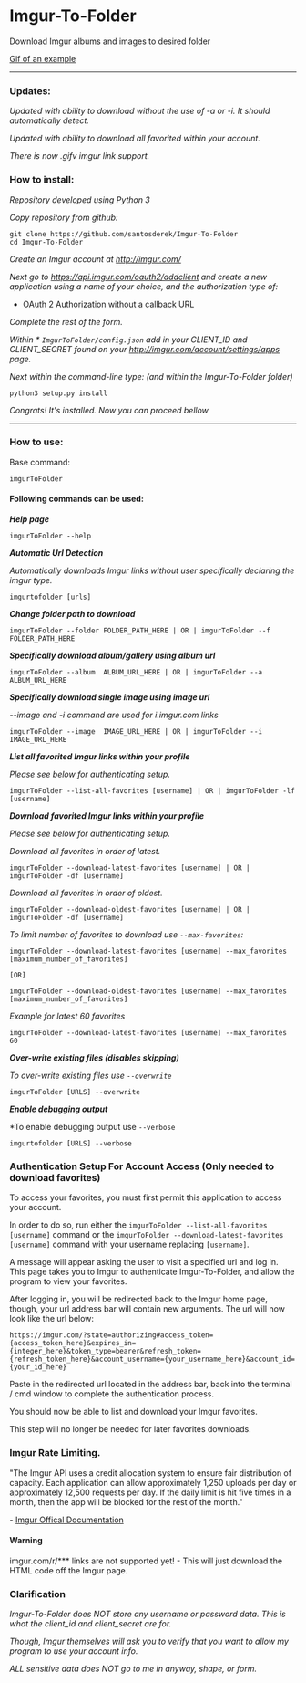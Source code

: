# Imgur-To-Folder
Download Imgur albums and images to desired folder

[Gif of an example](https://gfycat.com/EvilHeftyGavial)

***

### Updates:
*Updated with ability to download without the use of -a or -i. It should automatically detect.*

*Updated with ability to download all favorited within your account.*

*There is now .gifv imgur link support.*

### How to install:

*Repository developed using Python 3*

*Copy repository from github:*


    git clone https://github.com/santosderek/Imgur-To-Folder
    cd Imgur-To-Folder

*Create an Imgur account at http://imgur.com/*

*Next go to https://api.imgur.com/oauth2/addclient and create a new application using a name of your choice, and the authorization type of:*

* OAuth 2 Authorization without a callback URL

*Complete the rest of the form.*

*Within * `ImgurToFolder/config.json` add in your CLIENT_ID and CLIENT_SECRET found on your http://imgur.com/account/settings/apps page.*

*Next within the command-line type: (and within the Imgur-To-Folder folder)*

    python3 setup.py install

*Congrats! It's installed. Now you can proceed bellow*

***

### How to use:
Base command:

    imgurToFolder

#### Following commands can be used:
***Help page***

    imgurToFolder --help

***Automatic Url Detection***

*Automatically downloads Imgur links without user specifically declaring the imgur type.*

    imgurtofolder [urls]

***Change folder path to download***

    imgurToFolder --folder FOLDER_PATH_HERE | OR | imgurToFolder --f  FOLDER_PATH_HERE

***Specifically download album/gallery using album url***

    imgurToFolder --album  ALBUM_URL_HERE | OR | imgurToFolder --a  ALBUM_URL_HERE

***Specifically download single image using image url***

*--image and -i command are used for i.imgur.com links*

    imgurToFolder --image  IMAGE_URL_HERE | OR | imgurToFolder --i  IMAGE_URL_HERE

***List all favorited Imgur links within your profile***

*Please see below for authenticating setup.*

    imgurToFolder --list-all-favorites [username] | OR | imgurToFolder -lf [username]

***Download favorited Imgur links within your profile***

*Please see below for authenticating setup.*

*Download all favorites in order of latest.*

    imgurToFolder --download-latest-favorites [username] | OR | imgurToFolder -df [username]

*Download all favorites in order of oldest.*

    imgurToFolder --download-oldest-favorites [username] | OR | imgurToFolder -df [username]

*To limit number of favorites to download use `--max-favorites`:*

    imgurToFolder --download-latest-favorites [username] --max_favorites [maximum_number_of_favorites]

    [OR]

    imgurToFolder --download-oldest-favorites [username] --max_favorites [maximum_number_of_favorites]

*Example for latest 60 favorites*

    imgurToFolder --download-latest-favorites [username] --max_favorites 60

***Over-write existing files (disables skipping)***

*To over-write existing files use `--overwrite`*

    imgurToFolder [URLS] --overwrite

***Enable debugging output***

*To enable debugging output use `--verbose`

    imgurtofolder [URLS] --verbose

### Authentication Setup For Account Access (Only needed to download favorites)

To access your favorites, you must first permit this application to access your account.

In order to do so, run either the `imgurToFolder --list-all-favorites [username]` command or the `imgurToFolder --download-latest-favorites [username]` command with your username replacing `[username]`.

A message will appear asking the user to visit a specified url and log in. This page takes you to Imgur to authenticate Imgur-To-Folder, and allow the program to view your favorites.

After logging in, you will be redirected back to the Imgur home page, though, your url address bar will contain new arguments. The url will now look like the url below:

`https://imgur.com/?state=authorizing#access_token={access_token_here}&expires_in={integer_here}&token_type=bearer&refresh_token={refresh_token_here}&account_username={your_username_here}&account_id={your_id_here}`

Paste in the redirected url located in the address bar, back into the terminal / cmd window to complete the authentication process.

You should now be able to list and download your Imgur favorites.

This step will no longer be needed for later favorites downloads.

### Imgur Rate Limiting.

"The Imgur API uses a credit allocation system to ensure fair distribution of capacity. Each application can allow approximately 1,250 uploads per day or approximately 12,500 requests per day. If the daily limit is hit five times in a month, then the app will be blocked for the rest of the month."

\- [Imgur Offical Documentation](https://apidocs.imgur.com/)

#### Warning

imgur.com/r/\*** links are not supported yet! - This will just download the HTML code off the Imgur page.

### Clarification

*Imgur-To-Folder does NOT store any username or password data. This is what the client_id and client_secret are for.*

*Though, Imgur themselves will ask you to verify that you want to allow my program to use your account info.*

*ALL sensitive data does NOT go to me in anyway, shape, or form.*
